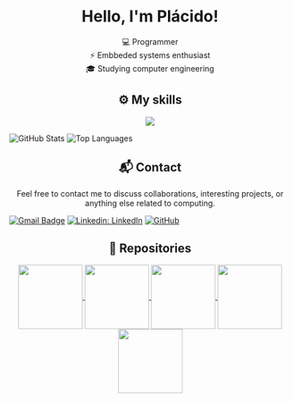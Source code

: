 <h1 align="center">
  Hello, I'm Plácido!
</h1>

<p align="center">
  💻 Programmer</br>
  ⚡ Embbeded systems enthusiast</br>
  🎓 Studying computer engineering
</p>

<h2 align="center">
  ⚙️ My skills
</h2>

<p align="center">
    <img src="https://skillicons.dev/icons?i=arduino,raspberrypi,c,cpp,cmake,java,python,flutter,go,github,git,docker,vscode" />
</p>

![GitHub Stats](https://github-readme-stats.vercel.app/api?username=placidocordeiro&show_icons=true&theme=tokyonight)
![Top Languages](https://github-readme-stats.vercel.app/api/top-langs/?username=placidocordeiro&layout=compact&theme=tokyonight)

<h2 align="center">
  📬 Contact
</h2>

<p align="center">
  Feel free to contact me to discuss collaborations, interesting projects, or anything else related to computing.
</p>

[![Gmail Badge](https://img.shields.io/badge/-paoc@ic.ufal.br-006bed?style=flat-square&logo=Gmail&logoColor=white&link=mailto:paoc@ic.ufal.br)](mailto:paoc@ic.ufal.br)
[![Linkedin: LinkedIn](https://img.shields.io/badge/-LinkedIn-blue?style=flat-square&logo=Linkedin&logoColor=white&link=https://www.linkedin.com/in/pl%C3%A1cido-cordeiro-74a8b6276/)](https://www.linkedin.com/in/pl%C3%A1cido-cordeiro-74a8b6276)
[![GitHub](https://img.shields.io/github/followers/placidocordeiro?label=follow&style=social)](https://github.com/placidocordeiro)

<h2 align="center">
  📕 Repositories
</h2>

<div align="center">
  <a align="center" href="https://github.com/placidocordeiro/Remote-Controlled-Robot" title="Remote-Controlled-Robot">
    <img align="center" height="115" src="https://github-readme-stats.vercel.app/api/pin/?username=placidocordeiro&repo=Remote-Controlled-Robot&theme=tokyonight">
  </a>
  <a align="center" href="https://github.com/placidocordeiro/Huffman" title="Huffman">
    <img align="center" height="115" src="https://github-readme-stats.vercel.app/api/pin/?username=placidocordeiro&repo=Huffman&theme=tokyonight">
  </a>
  <a align="center" href="https://github.com/jotaf06/Kahoot-Redes" title="Kahoot-Redes">
    <img align="center" height="115" src="https://github-readme-stats.vercel.app/api/pin/?username=jotaf06&repo=Kahoot-Redes&theme=tokyonight">
  </a>
  <a align="center" href="https://github.com/placidocordeiro/GamingPlatform" title="GamingPlatform">
    <img align="center" height="115" src="https://github-readme-stats.vercel.app/api/pin/?username=placidocordeiro&repo=GamingPlatform&theme=tokyonight">
  </a>
  <a align="center" href="https://github.com/placidocordeiro/CompetitiveProgramming" title="CompetitiveProgramming">
    <img align="center" height="115" src="https://github-readme-stats.vercel.app/api/pin/?username=placidocordeiro&repo=CompetitiveProgramming&theme=tokyonight">
  </a>
</div>
